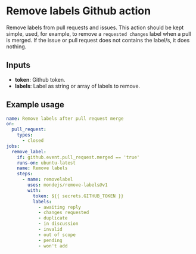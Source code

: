 # Remove labels Github action

Remove labels from pull requests and issues. This action should be kept simple,
used, for example, to remove a `requested changes` label when a pull is merged.
If the issue or pull request does not contains the label/s, it does nothing.

## Inputs

- **token**: Github token.
- **labels**: Label as string or array of labels to remove.

## Example usage

```yaml
name: Remove labels after pull request merge
on:
  pull_request:
    types:
      - closed
jobs:
  remove_label:
    if: github.event.pull_request.merged == 'true'
    runs-on: ubuntu-latest
    name: Remove labels
    steps:
      - name: removelabel
        uses: mondejs/remove-labels@v1
        with:
          token: ${{ secrets.GITHUB_TOKEN }}
          labels: 
            - awaiting reply
            - changes requested
            - duplicate
            - in discussion
            - invalid
            - out of scope
            - pending
            - won't add
```